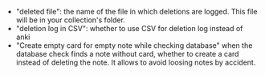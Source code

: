 * "deleted file": the name of the file in which deletions are logged. This file will be in your collection's folder.
* "deletion log in CSV": whether to use CSV for deletion log instead of anki
* "Create empty card for empty note while checking database" when the database check finds a note without card, whether to create a card instead of deleting the note. It allows to avoid loosing notes by accident.